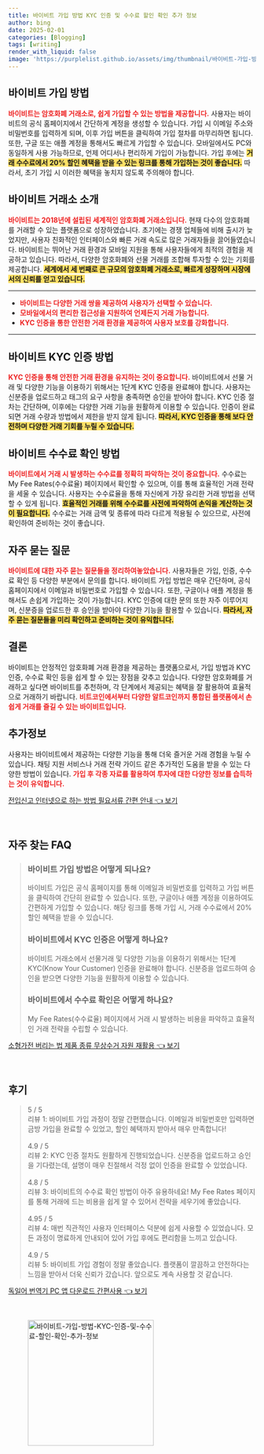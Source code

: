 ```yaml
---
title: 바이비트 가입 방법 KYC 인증 및 수수료 할인 확인 추가 정보
author: bing
date: 2025-02-01
categories: [Blogging]
tags: [writing]
render_with_liquid: false
image: 'https://purplelist.github.io/assets/img/thumbnail/바이비트-가입-방법-KYC-인증-및-수수료-할인-확인-추가-정보.webp'
---
```



<h2 id='바이비트_가입_방법'>바이비트 가입 방법</h2>

<p><b><span style="color: #ee2323;">바이비트는 암호화폐 거래소로, 쉽게 가입할 수 있는 방법을 제공합니다.</span></b> 사용자는 바이비트의 공식 홈페이지에서 간단하게 계정을 생성할 수 있습니다. 가입 시 이메일 주소와 비밀번호를 입력하게 되며, 이후 가입 버튼을 클릭하여 가입 절차를 마무리하면 됩니다. 또한, 구글 또는 애플 계정을 통해서도 빠르게 가입할 수 있습니다. 모바일에서도 PC와 동일하게 사용 가능하므로, 언제 어디서나 편리하게 가입이 가능합니다. 가입 후에는 <b><span style="background-color: #ffe066;">거래 수수료에서 20% 할인 혜택을 받을 수 있는 링크를 통해 가입하는 것이 좋습니다.</span></b> 따라서, 초기 가입 시 이러한 혜택을 놓치지 않도록 주의해야 합니다.</p>

<h2 id='바이비트_거래소_소개'>바이비트 거래소 소개</h2>

<p><b><span style="color: #ee2323;">바이비트는 2018년에 설립된 세계적인 암호화폐 거래소입니다.</span></b> 현재 다수의 암호화폐를 거래할 수 있는 플랫폼으로 성장하였습니다. 초기에는 경쟁 업체들에 비해 출시가 늦었지만, 사용자 친화적인 인터페이스와 빠른 거래 속도로 많은 거래자들을 끌어들였습니다. 바이비트는 뛰어난 거래 환경과 모바일 지원을 통해 사용자들에게 최적의 경험을 제공하고 있습니다. 따라서, 다양한 암호화폐와 선물 거래를 조합해 투자할 수 있는 기회를 제공합니다. <b><span style="background-color: #ffe066;">세계에서 세 번째로 큰 규모의 암호화폐 거래소로, 빠르게 성장하며 시장에서의 신뢰를 얻고 있습니다.</span></b></p>

<hr />

<ul>
    <li><b><span style="color: #ee2323;">바이비트는 다양한 거래 쌍을 제공하여 사용자가 선택할 수 있습니다.</span></b></li>
    <li><b><span style="color: #ee2323;">모바일에서의 편리한 접근성을 지원하여 언제든지 거래 가능합니다.</span></b></li>
    <li><b><span style="color: #ee2323;">KYC 인증을 통한 안전한 거래 환경을 제공하여 사용자 보호를 강화합니다.</span></b></li>
</ul>

<hr />

<h2 id='바이비트_KYC_인증_방법'>바이비트 KYC 인증 방법</h2>

<p><b><span style="color: #ee2323;">KYC 인증을 통해 안전한 거래 환경을 유지하는 것이 중요합니다.</span></b> 바이비트에서 선물 거래 및 다양한 기능을 이용하기 위해서는 1단계 KYC 인증을 완료해야 합니다. 사용자는 신분증을 업로드하고 태그의 요구 사항을 충족하면 승인을 받아야 합니다. KYC 인증 절차는 간단하며, 이후에는 다양한 거래 기능을 원활하게 이용할 수 있습니다. 인증이 완료되면 거래 수량과 방법에서 제한을 받지 않게 됩니다. <b><span style="background-color: #ffe066;">따라서, KYC 인증을 통해 보다 안전하며 다양한 거래 기회를 누릴 수 있습니다.</span></b></p>

<h2 id='바이비트_수수료_확인_방법'>바이비트 수수료 확인 방법</h2>

<p><b><span style="color: #ee2323;">바이비트에서 거래 시 발생하는 수수료를 정확히 파악하는 것이 중요합니다.</span></b> 수수료는 My Fee Rates(수수료율) 페이지에서 확인할 수 있으며, 이를 통해 효율적인 거래 전략을 세울 수 있습니다. 사용자는 수수료율을 통해 자신에게 가장 유리한 거래 방법을 선택할 수 있게 됩니다. <b><span style="background-color: #ffe066;">효율적인 거래를 위해 수수료를 사전에 파악하여 손익을 계산하는 것이 필요합니다.</span></b> 수수료는 거래 금액 및 종류에 따라 다르게 적용될 수 있으므로, 사전에 확인하여 준비하는 것이 좋습니다.</p>

<h2 id='자주_묻는_질문'>자주 묻는 질문</h2>

<p><b><span style="color: #ee2323;">바이비트에 대한 자주 묻는 질문들을 정리하여놓았습니다.</span></b> 사용자들은 가입, 인증, 수수료 확인 등 다양한 부분에서 문의를 합니다. 바이비트 가입 방법은 매우 간단하며, 공식 홈페이지에서 이메일과 비밀번호로 가입할 수 있습니다. 또한, 구글이나 애플 계정을 통해서도 손쉽게 가입하는 것이 가능합니다. KYC 인증에 대한 문의 또한 자주 이루어지며, 신분증을 업로드한 후 승인을 받아야 다양한 기능을 활용할 수 있습니다. <b><span style="background-color: #ffe066;">따라서, 자주 묻는 질문들을 미리 확인하고 준비하는 것이 유익합니다.</span></b></p>

<h2 id='결론'>결론</h2>

<p>바이비트는 안정적인 암호화폐 거래 환경을 제공하는 플랫폼으로서, 가입 방법과 KYC 인증, 수수료 확인 등을 쉽게 할 수 있는 장점을 갖추고 있습니다. 다양한 암호화폐를 거래하고 싶다면 바이비트를 추천하며, 각 단계에서 제공되는 혜택을 잘 활용하여 효율적으로 거래하기 바랍니다. <b><span style="color: #ee2323;">비트코인에서부터 다양한 알트코인까지 통합된 플랫폼에서 손쉽게 거래를 즐길 수 있는 바이비트입니다.</span></b></p>

<h2 id='추가정보'>추가정보</h2>

<p>사용자는 바이비트에서 제공하는 다양한 기능을 통해 더욱 즐거운 거래 경험을 누릴 수 있습니다. 채팅 지원 서비스나 거래 전략 가이드 같은 추가적인 도움을 받을 수 있는 다양한 방법이 있습니다. <b><span style="color: #ee2323;">가입 후 각종 자료를 활용하여 투자에 대한 다양한 정보를 습득하는 것이 유익합니다.</span></b></p>


<p><a class="click-button" title="전입신고 인터넷으로 하는 방법 필요서류 간편 안내" href="https://purplelist.github.io/posts/%EC%A0%84%EC%9E%85%EC%8B%A0%EA%B3%A0-%EC%9D%B8%ED%84%B0%EB%84%B7%EC%9C%BC%EB%A1%9C-%ED%95%98%EB%8A%94-%EB%B0%A9%EB%B2%95-%ED%95%84%EC%9A%94%EC%84%9C%EB%A5%98-%EA%B0%84%ED%8E%B8-%EC%95%88%EB%82%B4/" rel="dofollow">전입신고 인터넷으로 하는 방법 필요서류 간편 안내 👈 보기</a></p><br>
<h2 id='자주_찾는_FAQ'>자주 찾는 FAQ</h2>
<div itemscope="" itemtype="https://schema.org/FAQPage"> 
<blockquote> 
<div itemscope="" itemprop="mainEntity" itemtype="https://schema.org/Question"> 
<h3 itemprop="name">바이비트 가입 방법은 어떻게 되나요?</h3> 
<div itemscope="" itemprop="acceptedAnswer" itemtype="https://schema.org/Answer"> 
<span itemprop="text"> 
<p>바이비트 가입은 공식 홈페이지를 통해 이메일과 비밀번호를 입력하고 가입 버튼을 클릭하여 간단히 완료할 수 있습니다. 또한, 구글이나 애플 계정을 이용하여도 간편하게 가입할 수 있습니다. 해당 링크를 통해 가입 시, 거래 수수료에서 20% 할인 혜택을 받을 수 있습니다.</p> 
</span> 
</div> 
</div> 

<div itemscope="" itemprop="mainEntity" itemtype="https://schema.org/Question"> 
<h3 itemprop="name">바이비트에서 KYC 인증은 어떻게 하나요?</h3> 
<div itemscope="" itemprop="acceptedAnswer" itemtype="https://schema.org/Answer"> 
<span itemprop="text"> 
<p>바이비트 거래소에서 선물거래 및 다양한 기능을 이용하기 위해서는 1단계 KYC(Know Your Customer) 인증을 완료해야 합니다. 신분증을 업로드하여 승인을 받으면 다양한 기능을 원활하게 이용할 수 있습니다.</p>
</span> 
</div> 
</div> 

<div itemscope="" itemprop="mainEntity" itemtype="https://schema.org/Question"> 
<h3 itemprop="name">바이비트에서 수수료 확인은 어떻게 하나요?</h3> 
<div itemscope="" itemprop="acceptedAnswer" itemtype="https://schema.org/Answer"> 
<span itemprop="text"> 
<p>My Fee Rates(수수료율) 페이지에서 거래 시 발생하는 비용을 파악하고 효율적인 거래 전략을 수립할 수 있습니다.</p>
</span> 
</div> 
</div> 
</blockquote> 
</div>
<p><a class="click-button" title="소형가전 버리는 법 제품 종류 무상수거 자원 재활용" href="https://purplelist.github.io/posts/%EC%86%8C%ED%98%95%EA%B0%80%EC%A0%84-%EB%B2%84%EB%A6%AC%EB%8A%94-%EB%B2%95-%EC%A0%9C%ED%92%88-%EC%A2%85%EB%A5%98-%EB%AC%B4%EC%83%81%EC%88%98%EA%B1%B0-%EC%9E%90%EC%9B%90-%EC%9E%AC%ED%99%9C%EC%9A%A9/" rel="dofollow">소형가전 버리는 법 제품 종류 무상수거 자원 재활용 👈 보기</a></p><br>
<h2 id='후기'>후기</h2>
<div itemscope itemtype="https://schema.org/Product">
  <blockquote>
  <div itemprop="review" itemscope itemtype="https://schema.org/Review">
      <div itemprop="reviewRating" itemscope itemtype="https://schema.org/Rating"> <span itemprop="ratingValue">5</span> / <span itemprop="bestRating">5</span> </div>
      <span itemprop="reviewBody">리뷰 1: 바이비트 가입 과정이 정말 간편했습니다. 이메일과 비밀번호만 입력하면 금방 가입을 완료할 수 있었고, 할인 혜택까지 받아서 매우 만족합니다!</span>
  </div>
  <br>
  <div itemprop="review" itemscope itemtype="https://schema.org/Review">
      <div itemprop="reviewRating" itemscope itemtype="https://schema.org/Rating"> <span itemprop="ratingValue">4.9</span> / <span itemprop="bestRating">5</span> </div>
      <span itemprop="reviewBody">리뷰 2: KYC 인증 절차도 원활하게 진행되었습니다. 신분증을 업로드하고 승인을 기다렸는데, 설명이 매우 친절해서 걱정 없이 인증을 완료할 수 있었습니다.</span>
  </div>
  <br>
  <div itemprop="review" itemscope itemtype="https://schema.org/Review">
      <div itemprop="reviewRating" itemscope itemtype="https://schema.org/Rating"> <span itemprop="ratingValue">4.8</span> / <span itemprop="bestRating">5</span> </div>
      <span itemprop="reviewBody">리뷰 3: 바이비트의 수수료 확인 방법이 아주 유용하네요! My Fee Rates 페이지를 통해 거래에 드는 비용을 쉽게 알 수 있어서 전략을 세우기에 좋았습니다.</span>
  </div>
  <br>
  <div itemprop="review" itemscope itemtype="https://schema.org/Review">
      <div itemprop="reviewRating" itemscope itemtype="https://schema.org/Rating"> <span itemprop="ratingValue">4.95</span> / <span itemprop="bestRating">5</span> </div>
      <span itemprop="reviewBody">리뷰 4: 매번 직관적인 사용자 인터페이스 덕분에 쉽게 사용할 수 있었습니다. 모든 과정이 명료하게 안내되어 있어 가입 후에도 편리함을 느끼고 있습니다.</span>
  </div>
  <br>
  <div itemprop="review" itemscope itemtype="https://schema.org/Review">
      <div itemprop="reviewRating" itemscope itemtype="https://schema.org/Rating"> <span itemprop="ratingValue">4.9</span> / <span itemprop="bestRating">5</span> </div>
      <span itemprop="reviewBody">리뷰 5: 바이비트 가입 경험이 정말 좋았습니다. 플랫폼이 깔끔하고 안전하다는 느낌을 받아서 더욱 신뢰가 갔습니다. 앞으로도 계속 사용할 것 같습니다.</span>
  </div>
  </blockquote>
</div>
<p><a class="click-button" title="독일어 번역기 PC 앱 다운로드 간편사용" href="https://purplelist.github.io/posts/%EB%8F%85%EC%9D%BC%EC%96%B4-%EB%B2%88%EC%97%AD%EA%B8%B0-PC-%EC%95%B1-%EB%8B%A4%EC%9A%B4%EB%A1%9C%EB%93%9C-%EA%B0%84%ED%8E%B8%EC%82%AC%EC%9A%A9/" rel="dofollow">독일어 번역기 PC 앱 다운로드 간편사용 👈 보기</a></p><br>
<figure class="image"><img src="https://purplelist.github.io/assets/img/thumbnail/바이비트-가입-방법-KYC-인증-및-수수료-할인-확인-추가-정보.webp" alt="바이비트-가입-방법-KYC-인증-및-수수료-할인-확인-추가-정보" width="256" height="256"></figure>